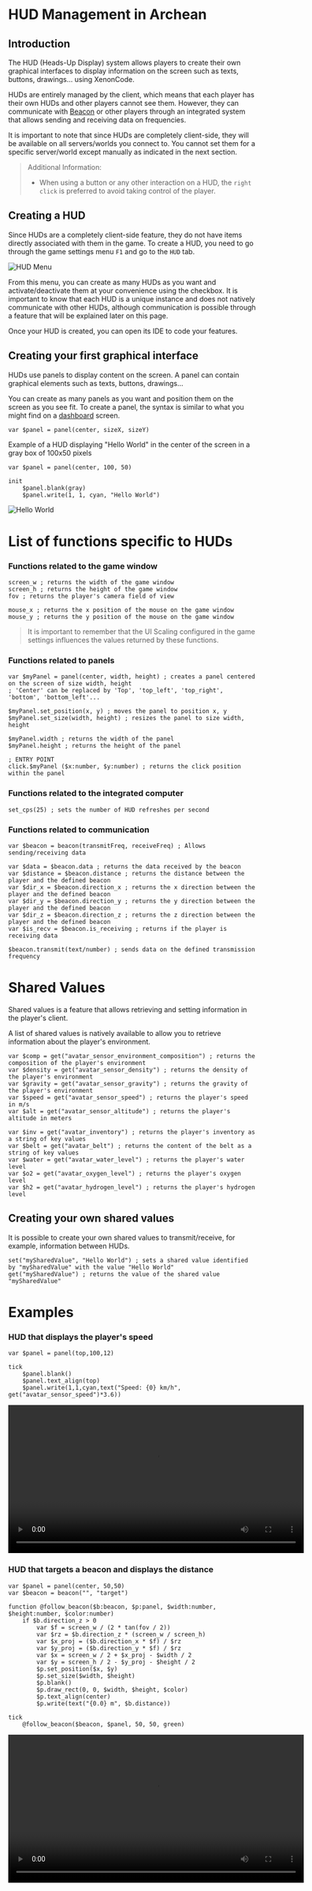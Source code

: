 # HUD Management in Archean
## Introduction
The HUD (Heads-Up Display) system allows players to create their own graphical interfaces to display information on the screen such as texts, buttons, drawings... using XenonCode.

HUDs are entirely managed by the client, which means that each player has their own HUDs and other players cannot see them. However, they can communicate with [Beacon](../components/navigation/Beacon.md) or other players through an integrated system that allows sending and receiving data on frequencies.

It is important to note that since HUDs are completely client-side, they will be available on all servers/worlds you connect to. You cannot set them for a specific server/world except manually as indicated in the next section.

> Additional Information:
> - When using a button or any other interaction on a HUD, the `right click` is preferred to avoid taking control of the player.

## Creating a HUD
Since HUDs are a completely client-side feature, they do not have items directly associated with them in the game. To create a HUD, you need to go through the game settings menu `F1` and go to the `HUD` tab.

![HUD Menu](hud-img/hudMenu.png)

From this menu, you can create as many HUDs as you want and activate/deactivate them at your convenience using the checkbox. It is important to know that each HUD is a unique instance and does not natively communicate with other HUDs, although communication is possible through a feature that will be explained later on this page.

Once your HUD is created, you can open its IDE to code your features.

## Creating your first graphical interface
HUDs use panels to display content on the screen. A panel can contain graphical elements such as texts, buttons, drawings...

You can create as many panels as you want and position them on the screen as you see fit.
To create a panel, the syntax is similar to what you might find on a [dashboard](dashboard.md) screen.
    
```xc
var $panel = panel(center, sizeX, sizeY)
```

Example of a HUD displaying "Hello World" in the center of the screen in a gray box of 100x50 pixels

```xc
var $panel = panel(center, 100, 50)

init
    $panel.blank(gray)
    $panel.write(1, 1, cyan, "Hello World")
```

![Hello World](hud-img/hudExample.png)

# List of functions specific to HUDs

### Functions related to the game window
```xc
screen_w ; returns the width of the game window
screen_h ; returns the height of the game window
fov ; returns the player's camera field of view

mouse_x ; returns the x position of the mouse on the game window
mouse_y ; returns the y position of the mouse on the game window
```
> It is important to remember that the UI Scaling configured in the game settings influences the values returned by these functions. 

### Functions related to panels
```xc
var $myPanel = panel(center, width, height) ; creates a panel centered on the screen of size width, height
; 'Center' can be replaced by 'Top', 'top_left', 'top_right', 'bottom', 'bottom_left'...

$myPanel.set_position(x, y) ; moves the panel to position x, y
$myPanel.set_size(width, height) ; resizes the panel to size width, height

$myPanel.width ; returns the width of the panel
$myPanel.height ; returns the height of the panel

; ENTRY POINT
click.$myPanel ($x:number, $y:number) ; returns the click position within the panel
```

### Functions related to the integrated computer
```xc
set_cps(25) ; sets the number of HUD refreshes per second
```

### Functions related to communication
```xc
var $beacon = beacon(transmitFreq, receiveFreq) ; Allows sending/receiving data

var $data = $beacon.data ; returns the data received by the beacon
var $distance = $beacon.distance ; returns the distance between the player and the defined beacon
var $dir_x = $beacon.direction_x ; returns the x direction between the player and the defined beacon
var $dir_y = $beacon.direction_y ; returns the y direction between the player and the defined beacon
var $dir_z = $beacon.direction_z ; returns the z direction between the player and the defined beacon
var $is_recv = $beacon.is_receiving ; returns if the player is receiving data

$beacon.transmit(text/number) ; sends data on the defined transmission frequency
```

# Shared Values
Shared values is a feature that allows retrieving and setting information in the player's client.

A list of shared values is natively available to allow you to retrieve information about the player's environment.

```xc
var $comp = get("avatar_sensor_environment_composition") ; returns the composition of the player's environment
var $density = get("avatar_sensor_density") ; returns the density of the player's environment
var $gravity = get("avatar_sensor_gravity") ; returns the gravity of the player's environment
var $speed = get("avatar_sensor_speed") ; returns the player's speed in m/s
var $alt = get("avatar_sensor_altitude") ; returns the player's altitude in meters

var $inv = get("avatar_inventory") ; returns the player's inventory as a string of key values
var $belt = get("avatar_belt") ; returns the content of the belt as a string of key values
var $water = get("avatar_water_level") ; returns the player's water level
var $o2 = get("avatar_oxygen_level") ; returns the player's oxygen level
var $h2 = get("avatar_hydrogen_level") ; returns the player's hydrogen level
```

## Creating your own shared values
It is possible to create your own shared values to transmit/receive, for example, information between HUDs.
```xc
set("mySharedValue", "Hello World") ; sets a shared value identified by "mySharedValue" with the value "Hello World"
get("mySharedValue") ; returns the value of the shared value "mySharedValue"
```

# Examples
### HUD that displays the player's speed
```xc
var $panel = panel(top,100,12)

tick
	$panel.blank()
	$panel.text_align(top)
	$panel.write(1,1,cyan,text("Speed: {0} km/h", get("avatar_sensor_speed")*3.6))
```
<video controls width="600">
    <source src="hud-img/speedDemo.mp4" type="video/mp4">
</video>

### HUD that targets a beacon and displays the distance
```xc
var $panel = panel(center, 50,50)
var $beacon = beacon("", "target")

function @follow_beacon($b:beacon, $p:panel, $width:number, $height:number, $color:number)
    if $b.direction_z > 0
        var $f = screen_w / (2 * tan(fov / 2))
        var $rz = $b.direction_z * (screen_w / screen_h)
        var $x_proj = ($b.direction_x * $f) / $rz
        var $y_proj = ($b.direction_y * $f) / $rz
        var $x = screen_w / 2 + $x_proj - $width / 2
        var $y = screen_h / 2 - $y_proj - $height / 2
        $p.set_position($x, $y)
        $p.set_size($width, $height)
        $p.blank()
        $p.draw_rect(0, 0, $width, $height, $color)
        $p.text_align(center)
        $p.write(text("{0.0} m", $b.distance))

tick
    @follow_beacon($beacon, $panel, 50, 50, green)
```
<video controls width="600">
    <source src="hud-img/targetDemo.mp4" type="video/mp4">
</video>
